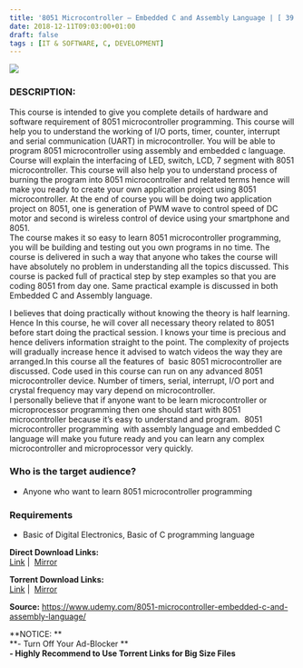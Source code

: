 ```yaml
---
title: '8051 Microcontroller – Embedded C and Assembly Language | [ 39.99$ Course For Free ]'
date: 2018-12-11T09:03:00+01:00
draft: false
tags : [IT & SOFTWARE, C, DEVELOPMENT]
---
```


  

[![](https://1.bp.blogspot.com/-9DfMtfdiA2U/XA9ucLHKFdI/AAAAAAAAAwk/5z_ijiP1Ls4AWpHYZj0BXqn6T9qhwI6zQCLcBGAs/s640/8051-Microcontroller-Embedded-C-and-Assembly-Language.jpg)](https://1.bp.blogspot.com/-9DfMtfdiA2U/XA9ucLHKFdI/AAAAAAAAAwk/5z_ijiP1Ls4AWpHYZj0BXqn6T9qhwI6zQCLcBGAs/s1600/8051-Microcontroller-Embedded-C-and-Assembly-Language.jpg)

### DESCRIPTION:

This course is intended to give you complete details of hardware and software requirement of 8051 microcontroller programming. This course will help you to understand the working of I/O ports, timer, counter, interrupt and serial communication (UART) in microcontroller. You will be able to program 8051 microcontroller using assembly and embedded c language. Course will explain the interfacing of LED, switch, LCD, 7 segment with 8051 microcontroller. This course will also help you to understand process of burning the program into 8051 microcontroller and related terms hence will make you ready to create your own application project using 8051 microcontroller. At the end of course you will be doing two application project on 8051, one is generation of PWM wave to control speed of DC motor and second is wireless control of device using your smartphone and 8051.  
The course makes it so easy to learn 8051 microcontroller programming, you will be building and testing out you own programs in no time. The course is delivered in such a way that anyone who takes the course will have absolutely no problem in understanding all the topics discussed. This course is packed full of practical step by step examples so that you are coding 8051 from day one. Same practical example is discussed in both Embedded C and Assembly language.  

I believes that doing practically without knowing the theory is half learning. Hence In this course, he will cover all necessary theory related to 8051 before start doing the practical session. I knows your time is precious and hence delivers information straight to the point. The complexity of projects will gradually increase hence it advised to watch videos the way they are arranged.In this course all the features of  basic 8051 microcontroller are discussed. Code used in this course can run on any advanced 8051 microcontroller device. Number of timers, serial, interrupt, I/O port and crystal frequency may vary depend on microcontroller.  
I personally believe that if anyone want to be learn microcontroller or microprocessor programming then one should start with 8051 microcontroller because it’s easy to understand and program.  8051 microcontroller programming  with assembly language and embedded C language will make you future ready and you can learn any complex microcontroller and microprocessor very quickly.  

### Who is the target audience?

*   Anyone who want to learn 8051 microcontroller programming

### Requirements

*   Basic of Digital Electronics, Basic of C programming language

**Direct Download Links:**  
 [Link](https://oko.sh/8051Microcontrollerlink1) |  [Mirror](https://oko.sh/8051Microcontrollerlink2)  
  
**Torrent Download Links:**  
 [Link](https://oko.sh/8051Microcontrollertorrent1) |  [Mirror](https://oko.sh/8051Microcontrollertorrent2)  
  
**Source:** https://www.udemy.com/8051-microcontroller-embedded-c-and-assembly-language/  
  
**NOTICE: **  
**\- Turn Off Your Ad-Blocker **  
**\- Highly Recommend to Use Torrent Links for Big Size Files**